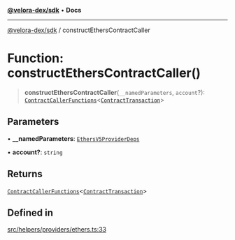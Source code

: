 [**@velora-dex/sdk**](../README.md) • **Docs**

***

[@velora-dex/sdk](../globals.md) / constructEthersContractCaller

# Function: constructEthersContractCaller()

> **constructEthersContractCaller**(`__namedParameters`, `account`?): [`ContractCallerFunctions`](../interfaces/ContractCallerFunctions.md)\<[`ContractTransaction`](../-internal-/interfaces/ContractTransaction.md)\>

## Parameters

• **\_\_namedParameters**: [`EthersV5ProviderDeps`](../interfaces/EthersV5ProviderDeps.md)

• **account?**: `string`

## Returns

[`ContractCallerFunctions`](../interfaces/ContractCallerFunctions.md)\<[`ContractTransaction`](../-internal-/interfaces/ContractTransaction.md)\>

## Defined in

[src/helpers/providers/ethers.ts:33](https://github.com/VeloraDEX/sdk/blob/master/src/helpers/providers/ethers.ts#L33)
